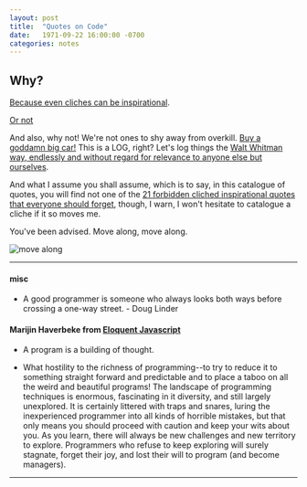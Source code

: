 ```yaml
---
layout: post
title:  "Quotes on Code"
date:   1971-09-22 16:00:00 -0700
categories: notes 
---
```


## Why?

[Because even cliches can be inspirational][5].

[Or not][4]

And also, why not! We're not ones to shy away from overkill. [Buy a goddamn big car!][3] This is a LOG, right? Let's log things the [Walt Whitman way, endlessly and without regard for relevance to anyone else but ourselves][1].  



And what I assume you shall assume, which is to say, in this catalogue of quotes, you will find not one of the [21 forbidden cliched inspirational quotes that everyone should forget][2], though, I warn, I won't hesitate to catalogue a cliche if it so moves me. 

You've been advised. Move along, move along.

![move along]({{log.jaylab.io}}/assets/gifs/2016_06-move_along.gif)

________________

#### misc

- A good programmer is someone who always looks both ways before crossing a one-way street. - Doug Linder



#### Marijin Haverbeke from [Eloquent Javascript]

- A program is a building of thought.    
 
- What hostility to the richness of programming--to try to reduce it to something straight forward and predictable and to place a taboo on all the weird and beautiful programs! The landscape of programming techniques is enormous, fascinating in it diversity, and still largely unexplored.  It is certainly littered with traps and snares, luring the inexperienced programmer into all kinds of horrible mistakes, but that only means you should proceed with caution and keep your wits about you.  As you learn, there will always be new challenges and new territory to explore.  Programmers who refuse to keep exploring will surely stagnate, forget their joy, and lost their will to program (and become managers).


__________________


[1]: http://whitmanarchive.org/published/LG/1891/poems/27
[2]: http://www.eonline.com/news/665900/21-cliche-inspirational-quotes-that-everyone-needs-to-stop-using-immediately
[3]: http://homepages.wmich.edu/~cooneys/poems/creeley.know.html
[4]: https://www.instagram.com/unspirational/
[5]: http://ask.metafilter.com/17445/Motivational-cliches
[Eloquent Javascript]: http://eloquentjavascript.net/